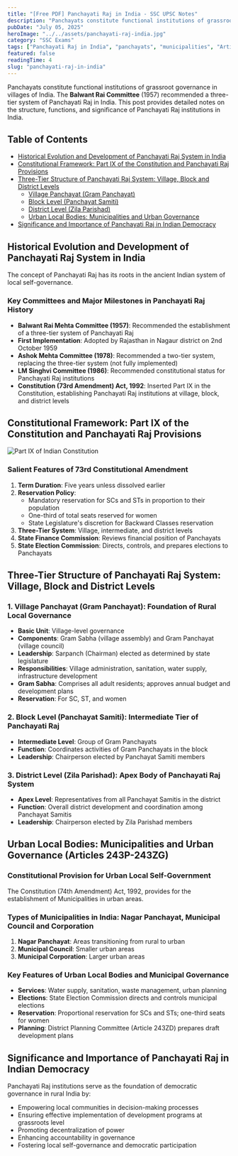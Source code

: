 ```yaml
---
title: "[Free PDF] Panchayati Raj in India - SSC UPSC Notes"
description: "Panchayats constitute functional institutions of grassroot governance in villages of India. The Balwant Rai Committee (1957) recommended panchayati raj system in India."
pubDate: "July 05, 2025"
heroImage: "../../assets/panchayati-raj-india.jpg"
category: "SSC Exams"
tags: ["Panchayati Raj in India", "panchayats", "municipalities", "Article 243", "India"]
featured: false
readingTime: 4
slug: "panchayati-raj-in-india"
---
```


Panchayats constitute functional institutions of grassroot governance in villages of India. The **Balwant Rai Committee** (1957) recommended a three-tier system of Panchayati Raj in India. This post provides detailed notes on the structure, functions, and significance of Panchayati Raj institutions in India.

## Table of Contents
- [Historical Evolution and Development of Panchayati Raj System in India](#historical-evolution-and-development-of-panchayati-raj-system-in-india)
- [Constitutional Framework: Part IX of the Constitution and Panchayati Raj Provisions](#constitutional-framework-part-ix-of-the-constitution-and-panchayati-raj-provisions)
- [Three-Tier Structure of Panchayati Raj System: Village, Block and District Levels](#three-tier-structure-of-panchayati-raj-system-village-block-and-district-levels)
  - [Village Panchayat (Gram Panchayat)](#1-village-panchayat-gram-panchayat-foundation-of-rural-local-governance)
  - [Block Level (Panchayat Samiti)](#2-block-level-panchayat-samiti-intermediate-tier-of-panchayati-raj)
  - [District Level (Zila Parishad)](#3-district-level-zila-parishad-apex-body-of-panchayati-raj-system)
  - [Urban Local Bodies: Municipalities and Urban Governance](#urban-local-bodies-municipalities-and-urban-governance-articles-243p-243zg)
- [Significance and Importance of Panchayati Raj in Indian Democracy](#significance-and-importance-of-panchayati-raj-in-indian-democracy)

## Historical Evolution and Development of Panchayati Raj System in India

The concept of Panchayati Raj has its roots in the ancient Indian system of local self-governance.

### Key Committees and Major Milestones in Panchayati Raj History
- **Balwant Rai Mehta Committee (1957)**: Recommended the establishment of a three-tier system of Panchayati Raj
- **First Implementation**: Adopted by Rajasthan in Nagaur district on 2nd October 1959
- **Ashok Mehta Committee (1978)**: Recommended a two-tier system, replacing the three-tier system (not fully implemented)
- **LM Singhvi Committee (1986)**: Recommended constitutional status for Panchayati Raj institutions
- **Constitution (73rd Amendment) Act, 1992**: Inserted Part IX in the Constitution, establishing Panchayati Raj institutions at village, block, and district levels

## Constitutional Framework: Part IX of the Constitution and Panchayati Raj Provisions
![Part IX of Indian Constitution](part-ix.jpg)
### Salient Features of 73rd Constitutional Amendment
1. **Term Duration**: Five years unless dissolved earlier
2. **Reservation Policy**: 
    - Mandatory reservation for SCs and STs in proportion to their population
    - One-third of total seats reserved for women
    - State Legislature's discretion for Backward Classes reservation
3. **Three-Tier System**: Village, intermediate, and district levels
4. **State Finance Commission**: Reviews financial position of Panchayats
5. **State Election Commission**: Directs, controls, and prepares elections to Panchayats

## Three-Tier Structure of Panchayati Raj System: Village, Block and District Levels

### 1. Village Panchayat (Gram Panchayat): Foundation of Rural Local Governance
- **Basic Unit**: Village-level governance
- **Components**: Gram Sabha (village assembly) and Gram Panchayat (village council)
- **Leadership**: Sarpanch (Chairman) elected as determined by state legislature
- **Responsibilities**: Village administration, sanitation, water supply, infrastructure development
- **Gram Sabha**: Comprises all adult residents; approves annual budget and development plans
- **Reservation**: For SC, ST, and women

### 2. Block Level (Panchayat Samiti): Intermediate Tier of Panchayati Raj
- **Intermediate Level**: Group of Gram Panchayats
- **Function**: Coordinates activities of Gram Panchayats in the block
- **Leadership**: Chairperson elected by Panchayat Samiti members

### 3. District Level (Zila Parishad): Apex Body of Panchayati Raj System
- **Apex Level**: Representatives from all Panchayat Samitis in the district
- **Function**: Overall district development and coordination among Panchayat Samitis
- **Leadership**: Chairperson elected by Zila Parishad members

## Urban Local Bodies: Municipalities and Urban Governance (Articles 243P-243ZG)

### Constitutional Provision for Urban Local Self-Government
The Constitution (74th Amendment) Act, 1992, provides for the establishment of Municipalities in urban areas.

### Types of Municipalities in India: Nagar Panchayat, Municipal Council and Corporation
1. **Nagar Panchayat**: Areas transitioning from rural to urban
2. **Municipal Council**: Smaller urban areas
3. **Municipal Corporation**: Larger urban areas

### Key Features of Urban Local Bodies and Municipal Governance
- **Services**: Water supply, sanitation, waste management, urban planning
- **Elections**: State Election Commission directs and controls municipal elections
- **Reservation**: Proportional reservation for SCs and STs; one-third seats for women
- **Planning**: District Planning Committee (Article 243ZD) prepares draft development plans

## Significance and Importance of Panchayati Raj in Indian Democracy

Panchayati Raj institutions serve as the foundation of democratic governance in rural India by:
- Empowering local communities in decision-making processes
- Ensuring effective implementation of development programs at grassroots level
- Promoting decentralization of power
- Enhancing accountability in governance
- Fostering local self-governance and democratic participation

